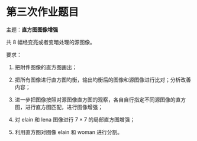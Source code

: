 # 第三次作业题目

主题：**直方图图像增强**

共 8 幅经变亮或者变暗处理的源图像。

要求：

1. 把附件图像的直方图画出；

2. 把所有图像进行直方图均衡，输出均衡后的图像和源图像进行比对；分析改善内容；

3. 进一步把图像按照对源图像直方图的观察，各自自行指定不同源图像的直方图，进行直方图匹配，进行图像增强；

4. 对 elain 和 lena 图像进行 $7\times7$ 的局部直方图增强；

5. 利用直方图对图像 elain 和 woman 进行分割。
